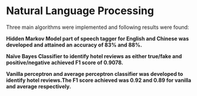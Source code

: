 # Natural Language Processing

Three main algorithms were implemented and following results were found:

**Hidden Markov Model part of speech tagger for English and Chinese was developed and attained an accuracy of 83% and 88%.**

**Naïve Bayes Classifier to identify hotel reviews as either true/fake and positive/negative achieved F1 score of 0.9078.**

**Vanilla perceptron and average perceptron classifier was developed to identify hotel reviews.The F1 score achieved was 0.92 and 0.89 for vanilla and average respectively.**
